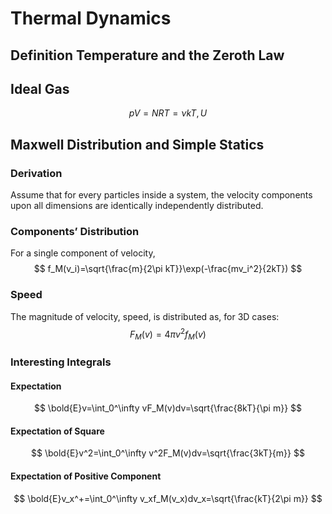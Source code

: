 # Thermal Dynamics

## Definition Temperature and the Zeroth Law

## Ideal Gas

$$
pV=NRT=\nu kT,U
$$

## Maxwell Distribution and Simple Statics

### Derivation

Assume that for every particles inside a system, the velocity components upon all dimensions are identically independently distributed.

### Components’ Distribution

For a single component of velocity,
$$
f_M(v_i)=\sqrt{\frac{m}{2\pi kT}}\exp(-\frac{mv_i^2}{2kT})
$$

### Speed

The magnitude of velocity, speed, is distributed as, for 3D cases:
$$
F_M(v)=4\pi v^2f_M(v)
$$

### Interesting Integrals

#### Expectation

$$
\bold{E}v=\int_0^\infty vF_M(v)dv=\sqrt{\frac{8kT}{\pi m}}
$$

#### Expectation of Square

$$
\bold{E}v^2=\int_0^\infty v^2F_M(v)dv=\sqrt{\frac{3kT}{m}}
$$

#### Expectation of Positive Component

$$
\bold{E}v_x^+=\int_0^\infty v_xf_M(v_x)dv_x=\sqrt{\frac{kT}{2\pi m}}
$$

